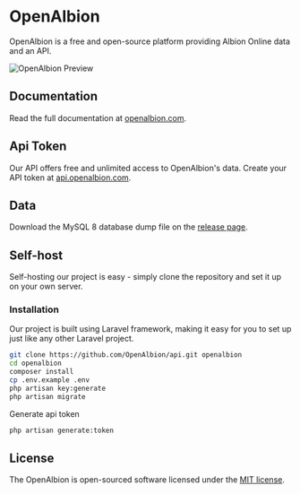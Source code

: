 # OpenAlbion

OpenAlbion is a free and open-source platform providing Albion Online data and an API.

![OpenAlbion Preview](https://res.cloudinary.com/pyaesoneaung/image/upload/v1685124262/openalbion/preview.png)

## Documentation

Read the full documentation at [openalbion.com](https://openalbion.com).

## Api Token

Our API offers free and unlimited access to OpenAlbion's data. Create your API token at [api.openalbion.com](https://openalbion.com).

## Data

Download the MySQL 8 database dump file on the [release page](https://github.com/OpenAlbion/api/releases).

## Self-host

Self-hosting our project is easy - simply clone the repository and set it up on your own server.

### Installation

Our project is built using Laravel framework, making it easy for you to set up just like any other Laravel project.

```bash
git clone https://github.com/OpenAlbion/api.git openalbion
cd openalbion
composer install
cp .env.example .env
php artisan key:generate
php artisan migrate
```

Generate api token

```bash
php artisan generate:token
```

## License

The OpenAlbion is open-sourced software licensed under the [MIT license](https://opensource.org/license/mit/).
